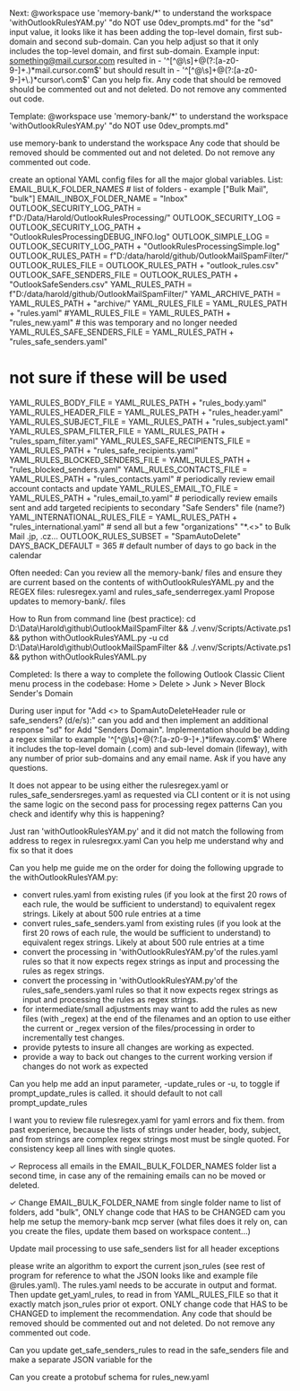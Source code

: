 Next:
@workspace use 'memory-bank/*' to understand the workspace 
'withOutlookRulesYAM.py' "do NOT use 0dev_prompts.md"
for the "sd" input value, it looks like it has been adding the top-level domain, first sub-domain and second sub-domain.  Can you 
help adjust so that it only includes the top-level domain, and first sub-domain.
Example input:  something@mail.cursor.com resulted in - '^[^@\s]+@(?:[a-z0-9-]+\.)*mail\.cursor\.com$' but
should result in - '^[^@\s]+@(?:[a-z0-9-]+\.)*cursor\.com$'
Can you help fix.
Any code that should be removed should be commented out and not deleted.
Do not remove any commented out code.


Template:
@workspace use 'memory-bank/*' to understand the workspace 
'withOutlookRulesYAM.py' "do NOT use 0dev_prompts.md"

use memory-bank to understand the workspace
Any code that should be removed should be commented out and not deleted.
Do not remove any commented out code.



create an optional YAML config files for all the major global variables.  List:
EMAIL_BULK_FOLDER_NAMES # list of folders - example ["Bulk Mail", "bulk"] 
EMAIL_INBOX_FOLDER_NAME = "Inbox"
OUTLOOK_SECURITY_LOG_PATH = f"D:/Data/Harold/OutlookRulesProcessing/"
OUTLOOK_SECURITY_LOG = OUTLOOK_SECURITY_LOG_PATH + "OutlookRulesProcessingDEBUG_INFO.log"
OUTLOOK_SIMPLE_LOG = OUTLOOK_SECURITY_LOG_PATH + "OutlookRulesProcessingSimple.log"
OUTLOOK_RULES_PATH = f"D:/data/harold/github/OutlookMailSpamFilter/"
OUTLOOK_RULES_FILE = OUTLOOK_RULES_PATH + "outlook_rules.csv"
OUTLOOK_SAFE_SENDERS_FILE = OUTLOOK_RULES_PATH + "OutlookSafeSenders.csv"
YAML_RULES_PATH = f"D:/data/harold/github/OutlookMailSpamFilter/"
YAML_ARCHIVE_PATH = YAML_RULES_PATH + "archive/"
YAML_RULES_FILE = YAML_RULES_PATH + "rules.yaml"
#YAML_RULES_FILE = YAML_RULES_PATH + "rules_new.yaml" # this was temporary and no longer needed
YAML_RULES_SAFE_SENDERS_FILE    = YAML_RULES_PATH + "rules_safe_senders.yaml"

# not sure if these will be used
YAML_RULES_BODY_FILE            = YAML_RULES_PATH + "rules_body.yaml"
YAML_RULES_HEADER_FILE          = YAML_RULES_PATH + "rules_header.yaml"
YAML_RULES_SUBJECT_FILE         = YAML_RULES_PATH + "rules_subject.yaml"
YAML_RULES_SPAM_FILTER_FILE     = YAML_RULES_PATH + "rules_spam_filter.yaml"
YAML_RULES_SAFE_RECIPIENTS_FILE = YAML_RULES_PATH + "rules_safe_recipients.yaml"
YAML_RULES_BLOCKED_SENDERS_FILE = YAML_RULES_PATH + "rules_blocked_senders.yaml"
YAML_RULES_CONTACTS_FILE        = YAML_RULES_PATH + "rules_contacts.yaml"           # periodically review email account contacts and update
YAML_RULES_EMAIL_TO_FILE        = YAML_RULES_PATH + "rules_email_to.yaml"           # periodically review emails sent and add targeted recipients to secondary "Safe Senders" file (name?)
YAML_INTERNATIONAL_RULES_FILE   = YAML_RULES_PATH + "rules_international.yaml"      # send all but a few "organizations" "*.<>" to Bulk Mail .jp, .cz...
OUTLOOK_RULES_SUBSET            = "SpamAutoDelete"
DAYS_BACK_DEFAULT = 365 # default number of days to go back in the calendar



Often needed:
Can you review all the memory-bank/ files and ensure they are current based on the contents of withOutlookRulesYAML.py and the REGEX files: rulesregex.yaml and rules_safe_senderregex.yaml
Propose updates to memory-bank/*.* files

How to Run from command line (best practice):
cd D:\Data\Harold\github\OutlookMailSpamFilter && ./.venv/Scripts/Activate.ps1 && python withOutlookRulesYAML.py -u
cd D:\Data\Harold\github\OutlookMailSpamFilter && ./.venv/Scripts/Activate.ps1 && python withOutlookRulesYAML.py

Completed:
Is there a way to complete the following Outlook Classic Client menu process in the codebase:
Home > Delete > Junk > Never Block Sender's Domain 

During user input for "Add <> to SpamAutoDeleteHeader rule or safe_senders? (d/e/s):" can you add 
and then implement an additional response "sd" for Add "Senders Domain".
Implementation should be adding a regex similar to example '^[^@\s]+@(?:[a-z0-9-]+\.)*lifeway\.com$'
Where it includes the top-level domain (.com) and sub-level domain (lifeway), with any number of prior sub-domains and any email
name.  Ask if you have any questions.

It does not appear to be using either the rulesregex.yaml or rules_safe_sendersreges.yaml as requested via 
CLI content or it is not using the same logic on the second pass for processing regex patterns
Can you check and identify why this is happening?

Just ran 'withOutlookRulesYAM.py' and it did not match the following from address to regex in rulesregxx.yaml 
Can you help me understand why and fix so that it does

Can you help me guide me on the order for doing the following upgrade to the withOutlookRulesYAM.py:
- convert rules.yaml from existing rules (if you look at the first 20 rows of each rule, the would be sufficient to understand) to equivalent regex strings. Likely at about 500 rule entries at a time
- convert rules_safe_senders.yaml from existing rules (if you look at the first 20 rows of each rule, the would be sufficient to understand) to equivalent regex strings. Likely at about 500 rule entries at a time
- convert the processing in 'withOutlookRulesYAM.py'of the rules.yaml rules so that it now expects regex strings as input and processing the rules as regex strings.
- convert the processing in 'withOutlookRulesYAM.py'of the rules_safe_senders.yaml rules so that it now expects regex strings as input and processing the rules as regex strings.
- for intermediate/small adjustments may want to add the rules as new files (with _regex) at the end of the filenames and an option to use either the current or _regex version of the files/processing in order to incrementally test changes.
- provide pytests to insure all changes are working as expected.
- provide a way to back out changes to the current working version if changes do not work as expected

Can you help me add an input parameter, -update_rules or -u, to toggle if prompt_update_rules is called.  it should default to not call prompt_update_rules

I want you to review file rulesregex.yaml for yaml errors and fix them.
from past experience, because the lists of strings under header, body, subject, and from strings are complex regex strings most must be single quoted.  For consistency keep all lines with single quotes.

✓ Reprocess all emails in the EMAIL_BULK_FOLDER_NAMES folder list a second time, in case any of the remaining emails can no be moved or deleted.

✓ Change EMAIL_BULK_FOLDER_NAME from single folder name to list of folders, add "bulk", ONLY change code that HAS to be CHANGED
cam you help me setup the memory-bank mcp server (what files does it rely on, can you create the files, update them based on workspace content...)

Update mail processing to use safe_senders list for all header exceptions

please write an algorithm to export the current json_rules (see rest of program for reference
to what the JSON looks like and example file @rules.yaml).
The rules.yaml needs to be accurate in output and format.
Then update get_yaml_rules, to read in from YAML_RULES_FILE so that it exactly match json_rules prior ot export.
ONLY change code that HAS to be CHANGED to implement the recommendation.
Any code that should be removed should be commented out and not deleted.
Do not remove any commented out code.

Can you update get_safe_senders_rules to read in the safe_senders file and make a separate JSON variable for the

Can you create a protobuf schema for rules_new.yaml
